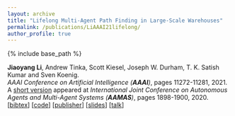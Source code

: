 ```yaml
---
layout: archive
title: "Lifelong Multi-Agent Path Finding in Large-Scale Warehouses"
permalink: /publications/LiAAAI21lifelong/
author_profile: true
---
```


{% include base_path %}
                                 
**Jiaoyang Li**, Andrew Tinka, Scott Kiesel, Joseph W. Durham, T. K. Satish Kumar and Sven Koenig.           
<i>AAAI Conference on Artificial Intelligence (**AAAI**)</i>, pages 11272-11281, 2021.        
A [short version](http://ifaamas.org/Proceedings/aamas2020/pdfs/p1898.pdf "Download pdf") appeared at <i>International Joint Conference on Autonomous Agents and Multi-Agent Systems (**AAMAS**)</i>, pages 1898-1900, 2020.            
[<a href="javascript:void(0)" onclick="(function(target, id) { if ($('#' + id).css('display') == 'block') { $('#' + id).hide('fast'); $(target).text('bibtex') } else { $('#' + id).show('fast'); $(target).text('bibtex▲') } })(this, 'bibtex-LiAAAI21lifelong');">bibtex</a>]
[[code](https://github.com/Jiaoyang-Li/RHCR)]
[[publisher](https://ojs.aaai.org/index.php/AAAI/article/view/17344)]
[[slides](https://jiaoyang-li.github.io/files/slides/AAMAS20-lifelongMAPF.pdf "Download slides")]
[[talk](https://underline.io/lecture/356-lifelong-multi-agent-path-finding-in-large-scale-warehouses)]        
<div id="bibtex-LiAAAI21lifelong" style="display:none">
<pre>@inproceedings{LiAAAI21lifelong,
  author    = {Jiaoyang Li and Andrew Tinka and Scott Kiesel and Joseph W. Durham and T. K. Satish Kumar and Sven Koenig},
  title     = {Lifelong Multi-Agent Path Finding in Large-Scale Warehouses},
  booktitle = {Proceedings of the AAAI Conference on Artificial Intelligence (AAAI)},
  pages     = {11272--11281},
  year      = {2021}
}
</pre></div>   
     
         
